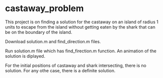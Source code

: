# castaway_problem

This project is on finding a solution for the castaway on an island of radius 1 units to escape from the island without getting eaten by the shark that can be on the boundary of the island.

Download solution.m and find_direction.m files. 

Run solution.m file which has find_firection.m function. An animation of the solution is diplayed.

For the initial positions of castaway and shark intersecting, there is no solution. For any othe case, there is a definite solution. 
